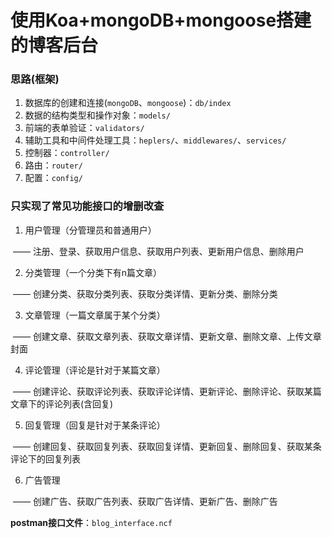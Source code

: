 # 使用Koa+mongoDB+mongoose搭建的博客后台

### 思路(框架)

1. 数据库的创建和连接(`mongoDB`、`mongoose`)：`db/index`
2. 数据的结构类型和操作对象：`models/`
3. 前端的表单验证：`validators/`
4. 辅助工具和中间件处理工具：`heplers/`、`middlewares/`、`services/`
5. 控制器：`controller/`
6. 路由：`router/`
7. 配置：`config/`



### 只实现了常见功能接口的增删改查

1. 用户管理（分管理员和普通用户）

​		—— 注册、登录、获取用户信息、获取用户列表、更新用户信息、删除用户

2. 分类管理（一个分类下有n篇文章）

​		—— 创建分类、获取分类列表、获取分类详情、更新分类、删除分类

3. 文章管理（一篇文章属于某个分类）

​		—— 创建文章、获取文章列表、获取文章详情、更新文章、删除文章、上传文章封面

4. 评论管理（评论是针对于某篇文章）

​		—— 创建评论、获取评论列表、获取评论详情、更新评论、删除评论、获取某篇文章下的评论列表(含回复)

5. 回复管理（回复是针对于某条评论）

​		—— 创建回复、获取回复列表、获取回复详情、更新回复、删除回复、获取某条评论下的回复列表

6. 广告管理

​		—— 创建广告、获取广告列表、获取广告详情、更新广告、删除广告



**postman接口文件**：`blog_interface.ncf`
